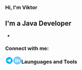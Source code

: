 ### Hi, I'm Viktor

## I'm a Java Developer
- 

### Connect with me:
[<img align="left" alt="telegram" width="26px" src="https://github.com/salveffy/salveffy/blob/main/assets/icons8-%D1%82%D0%B5%D0%BB%D0%B5%D0%B3%D1%80%D0%B0%D0%BC%D0%BC%D0%B0-app%20(1).gif"/>][telegram]
[<img align="left" alt="linkedIn" width="26px" src="https://github.com/salveffy/salveffy/blob/main/assets/icons8-%D0%BE%D0%B1%D0%B5%D0%B4%D0%B5%D0%BD%D0%BD%D1%8B%D0%B5-%D0%BA%D1%80%D1%83%D0%B3%D0%BE%D0%BC%20(1).gif"/>][LinkedIn]

### Launguages and Tools

[telegram]: https://t.me/salveffy
[LinkedIn]: https://www.linkedin.com/in/viktor-sudarinen-02021b214/